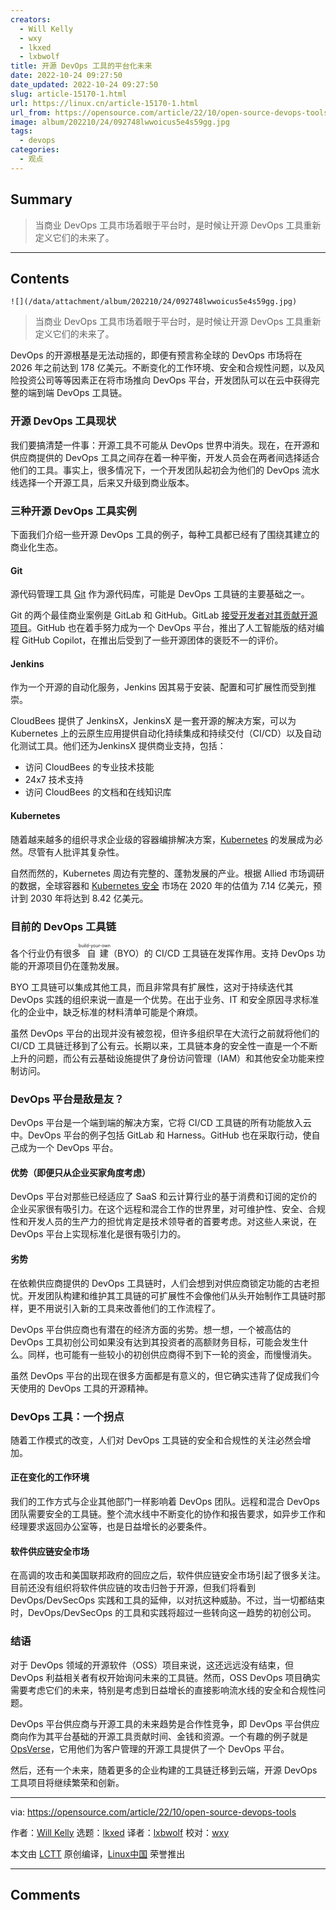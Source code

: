 ```yaml
---
creators:
  - Will Kelly
  - wxy
  - lkxed
  - lxbwolf
title: 开源 DevOps 工具的平台化未来
date: 2022-10-24 09:27:50
date_updated: 2022-10-24 09:27:50
slug: article-15170-1.html
url: https://linux.cn/article-15170-1.html
url_from: https://opensource.com/article/22/10/open-source-devops-tools
image: album/202210/24/092748lwwoicus5e4s59gg.jpg
tags:
  - devops
categories:
  - 观点
---
```


## Summary

> 当商业 DevOps 工具市场着眼于平台时，是时候让开源 DevOps 工具重新定义它们的未来了。

***

<!-- more -->

## Contents

`![](/data/attachment/album/202210/24/092748lwwoicus5e4s59gg.jpg)`

> 
> 当商业 DevOps 工具市场着眼于平台时，是时候让开源 DevOps 工具重新定义它们的未来了。
> 
> 
> 

DevOps 的开源根基是无法动摇的，即便有预言称全球的 DevOps 市场将在 2026 年之前达到 178 亿美元。不断变化的工作环境、安全和合规性问题，以及风险投资公司等等因素正在将市场推向 DevOps 平台，开发团队可以在云中获得完整的端到端 DevOps 工具链。

### 开源 DevOps 工具现状

我们要搞清楚一件事：开源工具不可能从 DevOps 世界中消失。现在，在开源和供应商提供的 DevOps 工具之间存在着一种平衡，开发人员会在两者间选择适合他们的工具。事实上，很多情况下，一个开发团队起初会为他们的 DevOps 流水线选择一个开源工具，后来又升级到商业版本。

### 三种开源 DevOps 工具实例

下面我们介绍一些开源 DevOps 工具的例子，每种工具都已经有了围绕其建立的商业化生态。

#### Git

源代码管理工具 [Git](https://opensource.com/article/22/4/our-favorite-git-commands) 作为源代码库，可能是 DevOps 工具链的主要基础之一。

Git 的两个最佳商业案例是 GitLab 和 GitHub。GitLab [接受开发者对其贡献开源项目](https://opensource.com/article/19/9/how-contribute-gitlab)。GitHub 也在着手努力成为一个 DevOps 平台，推出了人工智能版的结对编程 GitHub Copilot，在推出后受到了一些开源团体的褒贬不一的评价。

#### Jenkins

作为一个开源的自动化服务，Jenkins 因其易于安装、配置和可扩展性而受到推崇。

CloudBees 提供了 JenkinsX，JenkinsX 是一套开源的解决方案，可以为 Kubernetes 上的云原生应用提供自动化持续集成和持续交付（CI/CD）以及自动化测试工具。他们还为JenkinsX 提供商业支持，包括：

* 访问 CloudBees 的专业技术技能
* 24x7 技术支持
* 访问 CloudBees 的文档和在线知识库

#### Kubernetes

随着越来越多的组织寻求企业级的容器编排解决方案，[Kubernetes](https://opensource.com/resources/what-is-kubernetes) 的发展成为必然。尽管有人批评其复杂性。

自然而然的，Kubernetes 周边有完整的、蓬勃发展的产业。根据 Allied 市场调研的数据，全球容器和 [Kubernetes 安全](https://enterprisersproject.com/article/2019/1/kubernetes-security-4-tips-manage-risks?intcmp=7013a000002qLH8AAM) 市场在 2020 年的估值为 7.14 亿美元，预计到 2030 年将达到 8.42 亿美元。

### 目前的 DevOps 工具链

各个行业仍有很多<ruby> 自建 <rt>  build-your-own </rt></ruby>（BYO）的 CI/CD 工具链在发挥作用。支持 DevOps 功能的开源项目仍在蓬勃发展。

BYO 工具链可以集成其他工具，而且非常具有扩展性，这对于持续迭代其 DevOps 实践的组织来说一直是一个优势。在出于业务、IT 和安全原因寻求标准化的企业中，缺乏标准的材料清单可能是个麻烦。

虽然 DevOps 平台的出现并没有被忽视，但许多组织早在大流行之前就将他们的 CI/CD 工具链迁移到了公有云。长期以来，工具链本身的安全性一直是一个不断上升的问题，而公有云基础设施提供了身份访问管理（IAM）和其他安全功能来控制访问。

### DevOps 平台是敌是友？

DevOps 平台是一个端到端的解决方案，它将 CI/CD 工具链的所有功能放入云中。DevOps 平台的例子包括 GitLab 和 Harness。GitHub 也在采取行动，使自己成为一个 DevOps 平台。

#### 优势（即便只从企业买家角度考虑）

DevOps 平台对那些已经适应了 SaaS 和云计算行业的基于消费和订阅的定价的企业买家很有吸引力。在这个远程和混合工作的世界里，对可维护性、安全、合规性和开发人员的生产力的担忧肯定是技术领导者的首要考虑。对这些人来说，在 DevOps 平台上实现标准化是很有吸引力的。

#### 劣势

在依赖供应商提供的 DevOps 工具链时，人们会想到对供应商锁定功能的古老担忧。开发团队构建和维护其工具链的可扩展性不会像他们从头开始制作工具链时那样，更不用说引入新的工具来改善他们的工作流程了。

DevOps 平台供应商也有潜在的经济方面的劣势。想一想，一个被高估的 DevOps 工具初创公司如果没有达到其投资者的高额财务目标，可能会发生什么。同样，也可能有一些较小的初创供应商得不到下一轮的资金，而慢慢消失。

虽然 DevOps 平台的出现在很多方面都是有意义的，但它确实违背了促成我们今天使用的 DevOps 工具的开源精神。

### DevOps 工具：一个拐点

随着工作模式的改变，人们对 DevOps 工具链的安全和合规性的关注必然会增加。

#### 正在变化的工作环境

我们的工作方式与企业其他部门一样影响着 DevOps 团队。远程和混合 DevOps 团队需要安全的工具链。整个流水线中不断变化的协作和报告要求，如异步工作和经理要求返回办公室等，也是日益增长的必要条件。

#### 软件供应链安全市场

在高调的攻击和美国联邦政府的回应之后，软件供应链安全市场引起了很多关注。目前还没有组织将软件供应链的攻击归咎于开源，但我们将看到 DevOps/DevSecOps 实践和工具的延伸，以对抗这种威胁。不过，当一切都结束时，DevOps/DevSecOps 的工具和实践将超过一些转向这一趋势的初创公司。

### 结语

对于 DevOps 领域的开源软件（OSS）项目来说，这还远远没有结束，但 DevOps 利益相关者有权开始询问未来的工具链。然而，OSS DevOps 项目确实需要考虑它们的未来，特别是考虑到日益增长的直接影响流水线的安全和合规性问题。

DevOps 平台供应商与开源工具的未来趋势是合作性竞争，即 DevOps 平台供应商向作为其平台基础的开源工具贡献时间、金钱和资源。一个有趣的例子就是 [OpsVerse](https://www.opsverse.io/)，它用他们为客户管理的开源工具提供了一个 DevOps 平台。

然后，还有一个未来，随着更多的企业构建的工具链迁移到云端，开源 DevOps 工具项目将继续繁荣和创新。

---

via: <https://opensource.com/article/22/10/open-source-devops-tools>

作者：[Will Kelly](https://opensource.com/users/willkelly) 选题：[lkxed](https://github.com/lkxed) 译者：[lxbwolf](https://github.com/lxbwolf) 校对：[wxy](https://github.com/wxy)

本文由 [LCTT](https://github.com/LCTT/TranslateProject) 原创编译，[Linux中国](https://linux.cn/) 荣誉推出

***

## Comments
